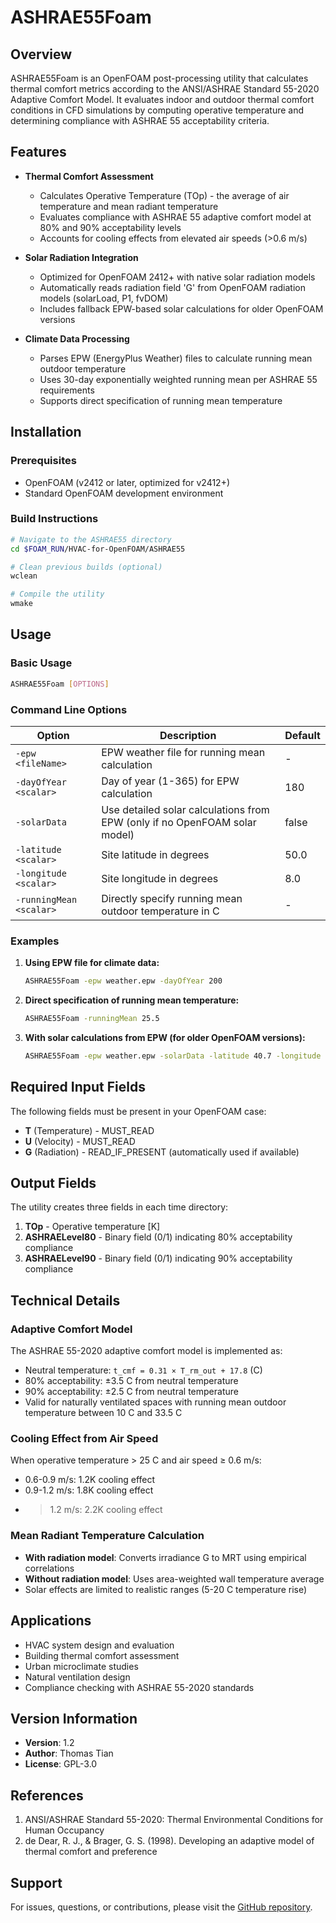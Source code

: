 # ASHRAE55Foam

## Overview

ASHRAE55Foam is an OpenFOAM post-processing utility that calculates thermal comfort metrics according to the ANSI/ASHRAE Standard 55-2020 Adaptive Comfort Model. It evaluates indoor and outdoor thermal comfort conditions in CFD simulations by computing operative temperature and determining compliance with ASHRAE 55 acceptability criteria.

## Features

- **Thermal Comfort Assessment**
  - Calculates Operative Temperature (TOp) - the average of air temperature and mean radiant temperature
  - Evaluates compliance with ASHRAE 55 adaptive comfort model at 80% and 90% acceptability levels
  - Accounts for cooling effects from elevated air speeds (>0.6 m/s)

- **Solar Radiation Integration**
  - Optimized for OpenFOAM 2412+ with native solar radiation models
  - Automatically reads radiation field 'G' from OpenFOAM radiation models (solarLoad, P1, fvDOM)
  - Includes fallback EPW-based solar calculations for older OpenFOAM versions

- **Climate Data Processing**
  - Parses EPW (EnergyPlus Weather) files to calculate running mean outdoor temperature
  - Uses 30-day exponentially weighted running mean per ASHRAE 55 requirements
  - Supports direct specification of running mean temperature

## Installation

### Prerequisites

- OpenFOAM (v2412 or later, optimized for v2412+)
- Standard OpenFOAM development environment

### Build Instructions

```bash
# Navigate to the ASHRAE55 directory
cd $FOAM_RUN/HVAC-for-OpenFOAM/ASHRAE55

# Clean previous builds (optional)
wclean

# Compile the utility
wmake
```

## Usage

### Basic Usage

```bash
ASHRAE55Foam [OPTIONS]
```

### Command Line Options

| Option | Description | Default |
|--------|-------------|---------|
| `-epw <fileName>` | EPW weather file for running mean calculation | - |
| `-dayOfYear <scalar>` | Day of year (1-365) for EPW calculation | 180 |
| `-solarData` | Use detailed solar calculations from EPW (only if no OpenFOAM solar model) | false |
| `-latitude <scalar>` | Site latitude in degrees | 50.0 |
| `-longitude <scalar>` | Site longitude in degrees | 8.0 |
| `-runningMean <scalar>` | Directly specify running mean outdoor temperature in C | - |

### Examples

1. **Using EPW file for climate data:**
   ```bash
   ASHRAE55Foam -epw weather.epw -dayOfYear 200
   ```

2. **Direct specification of running mean temperature:**
   ```bash
   ASHRAE55Foam -runningMean 25.5
   ```

3. **With solar calculations from EPW (for older OpenFOAM versions):**
   ```bash
   ASHRAE55Foam -epw weather.epw -solarData -latitude 40.7 -longitude -74.0
   ```

## Required Input Fields

The following fields must be present in your OpenFOAM case:

- **T** (Temperature) - MUST_READ
- **U** (Velocity) - MUST_READ
- **G** (Radiation) - READ_IF_PRESENT (automatically used if available)

## Output Fields

The utility creates three fields in each time directory:

1. **TOp** - Operative temperature [K]
2. **ASHRAELevel80** - Binary field (0/1) indicating 80% acceptability compliance
3. **ASHRAELevel90** - Binary field (0/1) indicating 90% acceptability compliance

## Technical Details

### Adaptive Comfort Model

The ASHRAE 55-2020 adaptive comfort model is implemented as:

- Neutral temperature: `t_cmf = 0.31 × T_rm_out + 17.8` (C)
- 80% acceptability: ±3.5 C from neutral temperature
- 90% acceptability: ±2.5 C from neutral temperature
- Valid for naturally ventilated spaces with running mean outdoor temperature between 10 C and 33.5 C

### Cooling Effect from Air Speed

When operative temperature > 25 C and air speed ≥ 0.6 m/s:
- 0.6-0.9 m/s: 1.2K cooling effect
- 0.9-1.2 m/s: 1.8K cooling effect
- >1.2 m/s: 2.2K cooling effect

### Mean Radiant Temperature Calculation

- **With radiation model**: Converts irradiance G to MRT using empirical correlations
- **Without radiation model**: Uses area-weighted wall temperature average
- Solar effects are limited to realistic ranges (5-20 C temperature rise)

## Applications

- HVAC system design and evaluation
- Building thermal comfort assessment
- Urban microclimate studies
- Natural ventilation design
- Compliance checking with ASHRAE 55-2020 standards

## Version Information

- **Version**: 1.2
- **Author**: Thomas Tian
- **License**: GPL-3.0

## References

1. ANSI/ASHRAE Standard 55-2020: Thermal Environmental Conditions for Human Occupancy
2. de Dear, R. J., & Brager, G. S. (1998). Developing an adaptive model of thermal comfort and preference

## Support

For issues, questions, or contributions, please visit the [GitHub repository](https://github.com/your-repo/HVAC-for-OpenFOAM).
